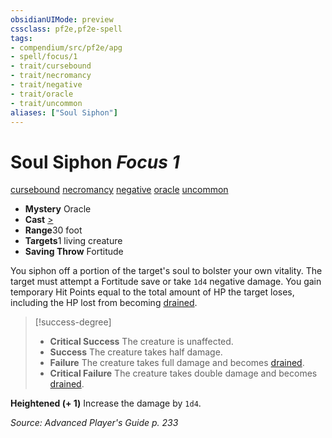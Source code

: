 ```yaml
---
obsidianUIMode: preview
cssclass: pf2e,pf2e-spell
tags:
- compendium/src/pf2e/apg
- spell/focus/1
- trait/cursebound
- trait/necromancy
- trait/negative
- trait/oracle
- trait/uncommon
aliases: ["Soul Siphon"]
---
```

# Soul Siphon *Focus 1*   
[cursebound](../../Rules/traits/cursebound-apg.md)  [necromancy](../../Rules/traits/necromancy.md)  [negative](../../Rules/traits/negative.md)  [oracle](../../Rules/traits/oracle-apg.md)  [uncommon](../../Rules/traits/uncommon.md)  

- **Mystery** Oracle
- **Cast** [>](../../Rules/core-rulebook/chapter-9-playing-the-game.md#Actions "Single Action") 
- **Range**30 foot
- **Targets**1 living creature
- **Saving Throw** Fortitude

You siphon off a portion of the target's soul to bolster your own vitality. The target must attempt a Fortitude save or take `1d4` negative damage. You gain temporary Hit Points equal to the total amount of HP the target loses, including the HP lost from becoming [drained](../../Rules/conditions.md#Drained).

> [!success-degree] 
> - **Critical Success** The creature is unaffected.
> - **Success** The creature takes half damage.
> - **Failure** The creature takes full damage and becomes [drained](../../Rules/conditions.md#Drained).
> - **Critical Failure** The creature takes double damage and becomes [drained](../../Rules/conditions.md#Drained).

**Heightened (+ 1)** Increase the damage by `1d4`.

*Source: Advanced Player's Guide p. 233*